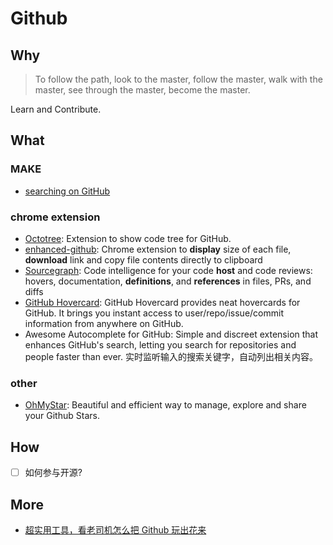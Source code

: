 # Github

## Why

> To follow the path, look to the master, follow the master, walk with the master, see through the master, become the master.

Learn and Contribute.


## What 

### MAKE

* [searching on GitHub](https://docs.github.com/en/free-pro-team@latest/github/searching-for-information-on-github)


### chrome extension 

- [Octotree](https://chrome.google.com/webstore/detail/octotree/bkhaagjahfmjljalopjnoealnfndnagc): Extension to show code tree for GitHub.
- [enhanced-github](https://github.com/softvar/enhanced-github/): Chrome extension to **display** size of each file, **download** link and copy file contents directly to clipboard
- [Sourcegraph](https://sourcegraph.com/welcome): Code intelligence for your code **host** and code reviews: hovers, documentation, **definitions**, and **references** in files, PRs, and diffs
- [GitHub Hovercard](https://justineo.github.io/github-hovercard/): GitHub Hovercard provides neat hovercards for GitHub. It brings you instant access to user/repo/issue/commit information from anywhere on GitHub.
- Awesome Autocomplete for GitHub: Simple and discreet extension that enhances GitHub's search, letting you search for repositories and people faster than ever. 实时监听输入的搜索关键字，自动列出相关内容。

### other 

- [OhMyStar](https://ohmystarapp.com/): Beautiful and efficient way to manage, explore and share your Github Stars.

 
## How 

- [ ] 如何参与开源?  
 
## More 

- [超实用工具，看老司机怎么把 Github 玩出花来](https://github.com/github-serendipity/github-serendipity.github.io/issues/1)
